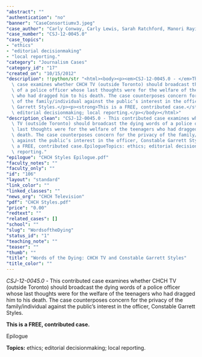 ```yaml
---
"abstract": ""
"authentication": "no"
"banner": "CaseConsortiumv3.jpeg"
"case_author": "Carly Conway, Carly Lewis, Sarah Ratchford, Manori Rayindran"
"case_number": "CSJ-12-0045.0"
"case_topics":
- "ethics"
- "editorial decisionmaking"
- "local reporting."
"category": "Journalism Cases"
"category_id": "17"
"created_on": "10/15/2012"
"description": !!python/str "<html><body><p><em>CSJ-12-0045.0 - </em>This contributed\
  \ case examines whether CHCH TV (outside Toronto) should broadcast the dying words\
  \ of a police officer whose last thoughts were for the welfare of the teenagers\
  \ who had dragged him to his death. The case counterposes concern for the privacy\
  \ of the family/individual against the public’s interest in the officer, Constable\
  \ Garrett Styles.</p><p><strong>This is a FREE, contributed case.</strong></p><p>Epilogue</p><p><strong>Topics:</strong> ethics;\
  \ editorial decisionmaking; local reporting.</p></body></html>"
"description_clean": "CSJ-12-0045.0 - This contributed case examines whether CHCH\
  \ TV (outside Toronto) should broadcast the dying words of a police officer whose\
  \ last thoughts were for the welfare of the teenagers who had dragged him to his\
  \ death. The case counterposes concern for the privacy of the family/individual\
  \ against the public’s interest in the officer, Constable Garrett Styles.This is\
  \ a FREE, contributed case.EpilogueTopics: ethics; editorial decisionmaking; local\
  \ reporting."
"epilogue": "CHCH Styles Epilogue.pdf"
"faculty_notes": ""
"faculty_only": ""
"id": "106"
"layout": "standard"
"link_color": ""
"linked_classes": ""
"news_org": "CHCH Television"
"pdf": "CHCH Styles.pdf"
"price": "0.00"
"redtext": ""
"related_cases": []
"school": ""
"slug": "WordsoftheDying"
"status_id": "1"
"teaching_note": ""
"teaser": ""
"thumb": ""
"title": "Words of the Dying: CHCH TV and Constable Garrett Styles"
"title_color": ""
---
```

<html><body><p><em>CSJ-12-0045.0 - </em>This contributed case examines whether CHCH TV (outside Toronto) should broadcast the dying words of a police officer whose last thoughts were for the welfare of the teenagers who had dragged him to his death. The case counterposes concern for the privacy of the family/individual against the public’s interest in the officer, Constable Garrett Styles.</p><p><strong>This is a FREE, contributed case.</strong></p><p>Epilogue</p><p><strong>Topics:</strong> ethics; editorial decisionmaking; local reporting.</p></body></html>
